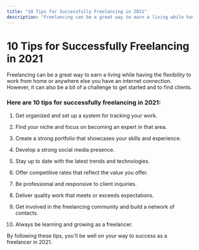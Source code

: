 ```yaml
---
title: "10 Tips for Successfully Freelancing in 2021"
description: "Freelancing can be a great way to earn a living while having the flexibility to work from home or anywhere else you have an internet connection. However, it can also be a bit of a challenge to get started and to find clients."
---
```


# 10 Tips for Successfully Freelancing in 2021

Freelancing can be a great way to earn a living while having the flexibility to work from home or anywhere else you have an internet connection. However, it can also be a bit of a challenge to get started and to find clients.

### Here are 10 tips for successfully freelancing in 2021:

1. Get organized and set up a system for tracking your work.

2. Find your niche and focus on becoming an expert in that area.

3. Create a strong portfolio that showcases your skills and experience.

4. Develop a strong social media presence.

5. Stay up to date with the latest trends and technologies.

6. Offer competitive rates that reflect the value you offer.

7. Be professional and responsive to client inquiries.

8. Deliver quality work that meets or exceeds expectations.

9. Get involved in the freelancing community and build a network of contacts.

10. Always be learning and growing as a freelancer.

By following these tips, you'll be well on your way to success as a freelancer in 2021.
